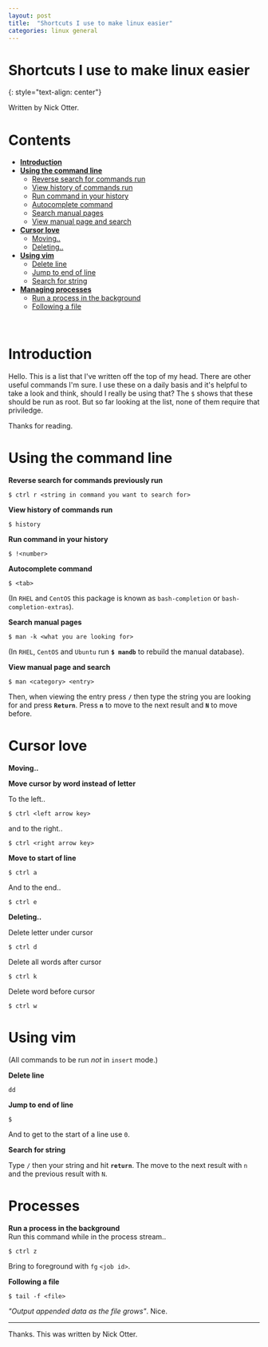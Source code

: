 ```yaml
---
layout: post
title:  "Shortcuts I use to make linux easier"
categories: linux general
---
```


# Shortcuts I use to make linux easier
{: style="text-align: center"}

Written by Nick Otter.

# Contents
- [**Introduction**](#introduction)<br>
- [**Using the command line**](#Using-the-command-line)<br>
   - [Reverse search for commands run](#reverse-search-for-commands-run)<br>
   - [View history of commands run](#view-history-of-commands-run)<br>
   - [Run command in your history](#run-command-in-your-history)<br>
   - [Autocomplete command](#autocomplete-command)<br>
   - [Search manual pages](#search-manual-pages)<br>
   - [View manual page and search](#view-manual-page-and-search)<br>
 - [**Cursor love**](#cursor-love)<br>
   - [Moving..](#moving..)<br>
   - [Deleting..](#deleting..)<br>
- [**Using vim**](#using-vim)<br>
   - [Delete line](#delete-line)<br>
   - [Jump to end of line](#jump-to-end-of-line)<br>
   - [Search for string](#search-for-string)<br>
- [**Managing processes**](#managing-processes)<br>
   - [Run a process in the background](#run-a-process-in-the-background)<br>
   - [Following a file](#following-a-file)<br>

<br>

# Introduction

Hello. This is a list that I've written off the top of my head. There are other useful commands I'm sure. I use these on a daily basis and it's helpful to take a look and think, should I really be using that? The `$` shows that these should be run as root. But so far looking at the list, none of them require that priviledge.

Thanks for reading. 

# Using the command line
**Reverse search for commands previously run**<br>
```
$ ctrl r <string in command you want to search for>
```

**View history of commands run**<br>
```
$ history
```

**Run command in your history**<br>
```
$ !<number>
```

**Autocomplete command**<br>
```
$ <tab>
```
(In `RHEL` and `CentOS` this package is known as `bash-completion` or `bash-completion-extras`).

**Search manual pages**<br>
```
$ man -k <what you are looking for>
```
(In `RHEL`, `CentOS` and `Ubuntu` run **`$ mandb`** to rebuild the manual database). 

**View manual page and search**<br>
```
$ man <category> <entry>
```
Then, when viewing the entry press **`/`** then type the string you are looking for and press **`Return`**. Press **`n`** to move to the next result and **`N`** to move before.

# Cursor love

**Moving..**

**Move cursor by word instead of letter**<br>

To the left..
```
$ ctrl <left arrow key>
```
and to the right..
```
$ ctrl <right arrow key>
```

**Move to start of line**<br>
```
$ ctrl a
```

And to the end..
```
$ ctrl e
```

**Deleting..**

Delete letter under cursor
```
$ ctrl d
```

Delete all words after cursor
```
$ ctrl k
```

Delete word before cursor
```
$ ctrl w
```

# Using vim

(All commands to be run _not_ in `insert` mode.)

**Delete line**

```
dd
```

**Jump to end of line**

```
$
```

And to get to the start of a line use `0`.

**Search for string**

Type `/` then your string and hit **`return`**. The move to the next result with `n` and the previous result with `N`.

# Processes

**Run a process in the background**<br>
Run this command while in the process stream..
```
$ ctrl z
```
Bring to foreground with `fg` `<job id>`.

**Following a file**
```
$ tail -f <file>
```
_"Output appended data as the file grows"_. Nice.
   
---

Thanks. This was written by Nick Otter.
